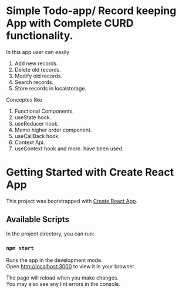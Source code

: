# Simple Todo-app/ Record keeping App with Complete CURD functionality.

In this app user can easily 
1. Add new records.
2. Delete old records.
3. Modify old records.
4. Search records.
5. Store records in localstorage.

Conceptes like
1. Functional Components.
2. useState hook.
3. useReducer hook.
4. Memo higher order component.
5. useCallBack hook.
6. Context Api.
7. useContext hook and more.
have been used.

# Getting Started with Create React App

This project was bootstrapped with [Create React App](https://github.com/facebook/create-react-app).

## Available Scripts

In the project directory, you can run:

### `npm start`

Runs the app in the development mode.\
Open [http://localhost:3000](http://localhost:3000) to view it in your browser.

The page will reload when you make changes.\
You may also see any lint errors in the console.

